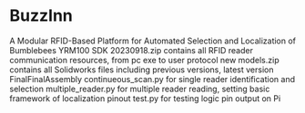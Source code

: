 # BuzzInn
A Modular RFID-Based Platform for Automated Selection and Localization of Bumblebees
YRM100 SDK 20230918.zip contains all RFID reader communication resources, from pc exe to user protocol
new models.zip contains all Solidworks files including previous versions, latest version FinalFinalAssembly
continueous_scan.py for single reader identification and selection
multiple_reader.py for multiple reader reading, setting basic framework of localization
pinout test.py for testing logic pin output on Pi
